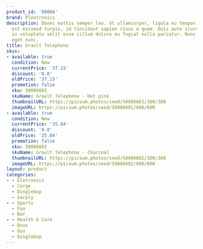 ```yaml
---
product_id: '00066'
brand: Plextronics
description: Donec mattis semper leo. Ut ullamcorper, ligula eu tempor congue, eros
  est euismod turpis, id tincidunt sapien risus a quam. Duis aute irure dolor in reprehenderit
  in voluptate velit esse cillum dolore eu fugiat nulla pariatur. Nunc gravida arcu
  eget nunc.
title: Grault Telephone
skus:
- available: true
  condition: New
  currentPrice: '37.15'
  discount: '0.0'
  oldPrice: '37.15'
  promotion: false
  sku: S0006601
  skuName: Grault Telephone - Hot pink
  thumbnailURL: https://picsum.photos/seed/S0006601/300/300
  imageURL: https://picsum.photos/seed/S0006601/600/600
- available: true
  condition: New
  currentPrice: '35.84'
  discount: '0.0'
  oldPrice: '35.84'
  promotion: false
  sku: S0006602
  skuName: Grault Telephone - Charcoal
  thumbnailURL: https://picsum.photos/seed/S0006602/300/300
  imageURL: https://picsum.photos/seed/S0006602/600/600
layout: product
categories:
- - Eletronics
  - Corge
  - Dinglebop
  - Garply
- - Sports
  - Foo
  - Bar
- - Health & Care
  - Quux
  - Qux
  - Dinglebop
---
```

